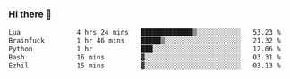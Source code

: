 ### Hi there 👋

<!--
**gustavkrist/gustavkrist** is a ✨ _special_ ✨ repository because its `README.md` (this file) appears on your GitHub profile.

Here are some ideas to get you started:

- 🔭 I’m currently working on ...
- 🌱 I’m currently learning ...
- 👯 I’m looking to collaborate on ...
- 🤔 I’m looking for help with ...
- 💬 Ask me about ...
- 📫 How to reach me: ...
- 😄 Pronouns: ...
- ⚡ Fun fact: ...
-->

<!--START_SECTION:waka-->

```txt
Lua              4 hrs 24 mins   █████████████▒░░░░░░░░░░░   53.23 %
Brainfuck        1 hr 46 mins    █████▒░░░░░░░░░░░░░░░░░░░   21.32 %
Python           1 hr            ███░░░░░░░░░░░░░░░░░░░░░░   12.06 %
Bash             16 mins         ▓░░░░░░░░░░░░░░░░░░░░░░░░   03.31 %
Ezhil            15 mins         ▓░░░░░░░░░░░░░░░░░░░░░░░░   03.13 %
```

<!--END_SECTION:waka-->
